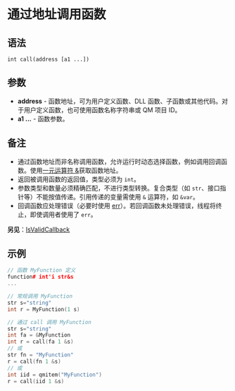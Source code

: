 # 通过地址调用函数

## 语法
```
int call(address [a1 ...])
```

## 参数
- **address** - 函数地址，可为用户定义函数、DLL 函数、子函数或其他代码。对于用户定义函数，也可使用函数名称字符串或 QM 项目 ID。
- **a1 ...** - 函数参数。

## 备注
- 通过函数地址而非名称调用函数，允许运行时动态选择函数，例如调用回调函数。使用[一元运算符 &](../Language/IDP_OPUNARY.md)获取函数地址。
- 返回被调用函数的返回值，类型必须为 `int`。
- 参数类型和数量必须精确匹配，不进行类型转换。复合类型（如 `str`、接口指针等）不能按值传递。引用传递的变量需使用 `&` 运算符，如 `&var`。
- 回调函数应处理错误（必要时使用 [err](../Flow/IDP_ERR.md)）。若回调函数未处理错误，线程将终止，即使调用者使用了 `err`。

**另见**：[IsValidCallback](../User/IDP_QMDLL.html#IsValidCallback)

## 示例
```cpp
// 函数 MyFunction 定义
function# int'i str&s
...

// 常规调用 MyFunction
str s="string"
int r = MyFunction(1 s)

// 通过 call 调用 MyFunction
str s="string"
int fa = &MyFunction
int r = call(fa 1 &s)
// 或
str fn = "MyFunction"
r = call(fn 1 &s)
// 或
int iid = qmitem("MyFunction")
r = call(iid 1 &s)
```